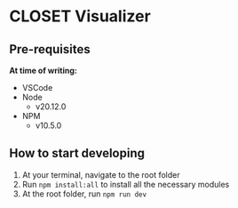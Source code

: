 # CLOSET Visualizer

## Pre-requisites

**At time of writing:**
- VSCode
- Node
    - v20.12.0
- NPM
    - v10.5.0

## How to start developing

1. At your terminal, navigate to the root folder
2. Run `npm install:all` to install all the necessary modules
3. At the root folder, run `npm run dev`

